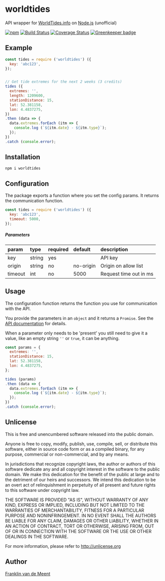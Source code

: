 # worldtides

API wrapper for [WorldTides.info](https://www.worldtides.info) on [Node.js](https://nodejs.org) (unofficial)

[![npm](https://img.shields.io/npm/v/worldtides.svg?maxAge=3600)](https://github.com/fvdm/nodejs-worldtides/blob/master/CHANGELOG.md)
[![Build Status](https://travis-ci.org/fvdm/nodejs-worldtides.svg?branch=master)](https://travis-ci.org/fvdm/nodejs-worldtides/branches)
[![Coverage Status](https://coveralls.io/repos/github/fvdm/nodejs-worldtides/badge.svg?branch=master)](https://coveralls.io/github/fvdm/nodejs-worldtides?branch=master)
[![Greenkeeper badge](https://badges.greenkeeper.io/fvdm/nodejs-worldtides.svg)](https://greenkeeper.io/)


## Example

```js
const tides = require ('worldtides') ({
  key: 'abc123',
});


// Get tide extremes for the next 2 weeks (3 credits)
tides ({
  extremes: '',
  length: 1209600,
  stationDistance: 15,
  lat: 52.381158,
  lon: 4.4837275,
})
.then (data => {
  data.extremes.forEach (itm => {
    console.log (`${itm.date} - ${itm.type}`);
  });
})
.catch (console.error);
```


## Installation

`npm i worldtides`


## Configuration

The package exports a function where you set the config params.
It returns the communication function.

```js
const tides = require ('worldtides') ({
  key: 'abc123',
  timeout: 5000,
});
```

##### Parameters

param   | type   | required | default   | description
:-------|:-------|:---------|:----------|:-----------
key     | string | yes      |           | API key
origin  | string | no       | no-origin | Origin on allow list
timeout | int    | no       | 5000      | Request time out in ms


## Usage

The configuration function returns the function you use for communication with the API.

You provide the parameters in an `object` and it returns a `Promise`.
See the [API documentation](https://www.worldtides.info/apidocs) for details.

When a parameter only needs to be 'present' you still need to give it a value,
like an empty string `''` or `true`, it can be anything.


```js
const params = {
  extremes: '',
  stationDistance: 15,
  lat: 52.381158,
  lon: 4.4837275,
};

tides (params)
.then (data => {
  data.extremes.forEach (itm => {
    console.log (`${itm.date} - ${itm.type}`);
  });
})
.catch (console.error);
```


## Unlicense

This is free and unencumbered software released into the public domain.

Anyone is free to copy, modify, publish, use, compile, sell, or
distribute this software, either in source code form or as a compiled
binary, for any purpose, commercial or non-commercial, and by any
means.

In jurisdictions that recognize copyright laws, the author or authors
of this software dedicate any and all copyright interest in the
software to the public domain. We make this dedication for the benefit
of the public at large and to the detriment of our heirs and
successors. We intend this dedication to be an overt act of
relinquishment in perpetuity of all present and future rights to this
software under copyright law.

THE SOFTWARE IS PROVIDED "AS IS", WITHOUT WARRANTY OF ANY KIND,
EXPRESS OR IMPLIED, INCLUDING BUT NOT LIMITED TO THE WARRANTIES OF
MERCHANTABILITY, FITNESS FOR A PARTICULAR PURPOSE AND NONINFRINGEMENT.
IN NO EVENT SHALL THE AUTHORS BE LIABLE FOR ANY CLAIM, DAMAGES OR
OTHER LIABILITY, WHETHER IN AN ACTION OF CONTRACT, TORT OR OTHERWISE,
ARISING FROM, OUT OF OR IN CONNECTION WITH THE SOFTWARE OR THE USE OR
OTHER DEALINGS IN THE SOFTWARE.

For more information, please refer to <http://unlicense.org>


## Author

[Franklin van de Meent](https://frankl.in)
